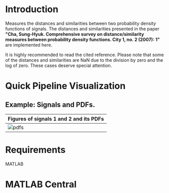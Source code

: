# Introduction
Measures the distances and similarities between two probability density functions of signals. The distances and similarities presented in the paper **"Cha, Sung-Hyuk. Comprehensive survey on distance/similarity measures between probability density functions. City 1, no. 2 (2007): 1"** are implemented here. <br />

It is highly recommended to read the cited reference. Please note that some of the distances and similarities are NaN due to the division by zero and the log of zero. These cases deserve special attention.

# Quick Pipeline Visualization
## Example: Signals and PDFs.
| Figures of signals 1 and 2 and its PDFs |
| ------------- |
| ![pdfs](https://user-images.githubusercontent.com/28588878/128307949-71a69134-73b6-43e6-9212-eea916b086f1.png) |

# Requirements
MATLAB

# MATLAB Central

